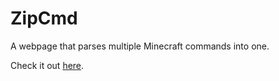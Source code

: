 # ZipCmd
A webpage that parses multiple Minecraft commands into one.

Check it out [here](http://zipcmd.davidma.cn).